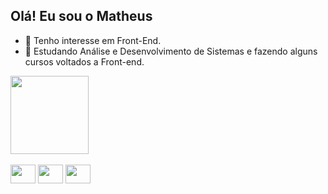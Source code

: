 
## Olá! Eu sou o Matheus 
- 👀 Tenho interesse em Front-End. 
- 🌱 Estudando Análise e Desenvolvimento de Sistemas e fazendo alguns cursos voltados a Front-end.
<div>
    <img height="125em" src="https://github-readme-stats.vercel.app/api/top-langs/?username=yTheuZn&layout=compact)](https://github.com/anuraghazra/github-readme-stats"/>
</div>
 
<div style="display: inline_block"><br>
    <img aling="center" height="30" width="40" src="https://cdn.jsdelivr.net/gh/devicons/devicon/icons/html5/html5-plain-wordmark.svg"/>
    <img aling="center" height="30" width="40" src="https://cdn.jsdelivr.net/gh/devicons/devicon/icons/css3/css3-plain-wordmark.svg"/>
    <img aling="center" height="30" width="40" src="https://cdn.jsdelivr.net/gh/devicons/devicon/icons/javascript/javascript-original.svg"/>

</div>

